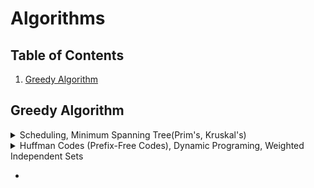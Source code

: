 # Algorithms

## Table of Contents
1. [Greedy Algorithm](#Greedy-Algorithm)


## Greedy Algorithm
<details>
  <summary>Scheduling, Minimum Spanning Tree(Prim's, Kruskal's)</summary>

  **Motivation**
  - Internet routing: shortest path (negative cost -> Dijkstra's algorithm doesn't work)
  - Sequence alignement: how similar two sequence are = minimize total penalty = P<sub>alternate</sub> + P<sub>missing</sub>
  - Optimal caching
  - Compared to Divide & Conquer
    - easy to implement
    - better runing time
    - hard to prove correctness: via iterative induction, "exchange argument" (prove by contradiction, exchange optimal to our greedy)
   
  **Scheduling**
  - Definition: many jobs to schedule. Each job j has weight w<sub>j</sub>, length l<sub>j</sub>, completion time c<sub>j</sub> = sum of job lengths up to and scheduling j.
  - Objective Funciton = Goal
    - minimize the weighted sum of completion times (w<sub>j</sub>*c<sub>j</sub>)
  - Greedy
    - Preferred: smaller length + larger weight
    - If w<sub>i</sub> > w<sub>j</sub>, and l<sub>i</sub> > l<sub>j</sub>, then choose larger ratio = w<sub>i</sub> / l<sub>i</sub>
  
  **Minimum Spanning Tree**
  - Definition: connect all vertices together with minimal cost (doesn't have to be a path)
  - Applications to clustering:
      - Max-spacing k-clustering
      - 
  - **Prim's**: min-heap => `O(E + V logV) = O(E logV)` to insert vertices to priority queue
    - randomly pick a V, expand one unconnected V by choosing the nearest/cheapest adjacent one
    - cut property: `For any cut (S, V-S) of the graph, if there exists an edge e = (u, v) such that u is in set S and v is in set V-S, then e is a safe edge for the MST.`
    - Pseudocode 
      ```
      Input: Graph G with vertices V and edges E, starting vertex s
      
      MSTSet = {s} // Start with the starting vertex in the MST set
      key[] = {INFINITY, INFINITY, ..., INFINITY} // Initialize key values to INFINITY
      parent[] = {-1, -1, ..., -1} // Array to store the parent of each vertex in the MST
      
      key[s] = 0 // Set key value of starting vertex to 0
      
      pq = priority_queue // to store vertices not yet included in MST, sorted by key values.
      while(pq):
          u = pq.pop() // with the minimum key value from the priority queue.
          MSTSet.add(u)
          foreach(v: adj[u]): //for all adjacent vertices of u, that are not in MSTSet, we update the min_distance, and add it to pq (to check its vertices later)
              if v is not in MSTSet and weight[u][v] < key[v]:
                  update key[v] = weight[u][v]
                  parent[v] = u
                  pq.add({weight[u][v], v})
  
      Output the MST using parent[] which stores the MST edges.
      ```
  - **Kruskal's**: 
      - Find-Union `O(E logV)`
      - Pseudocode
        ```
        KruskalMST(graph):
            MST = {}
            pq = priority_queue
            foreach(edge e: E): pq.push(e)
        
            for each edge (u, v) pq:
                if Find(u) ≠ Find(v): // If u and v are in different sets (no cycle is formed)
                    MST.add(edge (u, v))
                    Union(u, v) // Combine sets of u and v
          
            return MST
        ```
        
  **Find Union**
  - Kruskal's algorithm union until we have 1 clustering
  - Max-Spacing k-clusterings
    - Separated pairs are those who are assigned to different clusterings
    - Goal: minimize the spacing between nearest separated paris
    - Solution: apply union-find until we have k clusterings
  - Different implementations
    - Lazy union: directly update parent
    - Union by rank to avoid deep tree
      - rank = height of the tree
        - rank(node) = max(rank(children of node)) + 1
      - higher rank will be parent (no need to update rank)
      - increment parent's rank if two tree has the same height
      ```python
      def union(self, p, q):
          rootP = self.find(p)
          rootQ = self.find(q)
  
          if rootP != rootQ:
              if self.rank[rootP] > self.rank[rootQ]:
                  self.parent[rootQ] = rootP
              elif self.rank[rootP] < self.rank[rootQ]:
                  self.parent[rootP] = rootQ
              else:
                  self.parent[rootQ] = rootP
                  self.rank[rootP] += 1
      ```
    - Path compression
      - update parent to root parent after calling `find(node)`
      ```python
      def find(self, p):
          if self.parent[p] != p:
              self.parent[p] = self.find(self.parent[p])  # Path compression
          return self.parent[p]
      ```
      - rank of parent will change after many path compressions but we don't update it
  - Time complexity
    - Find = O(n) for lazy union | O(log n) for rank union
    - Union = O(Find + 1) for both
    - Total = O(n log n)
  - More advanced topics: Hopcroft-Ullman analysis, Ackermann function, Tarjan's analysis, 
</details>

<details>
  <summary>Huffman Codes (Prefix-Free Codes), Dynamic Programing, Weighted Independent Sets</summary>

  **Huffman Code**
  - Prefix-free codes: no codeword is a prefix of any other codeword
    - Optimal for Variable-Length Coding: Prefix-free codes are often used in Huffman coding, which is an optimal variable-length coding scheme.
    - Ex. {0, 10, 110, 111} for A, B, C, D and if p(A) = .6, p(B) = .25, p(C) = .1, p(D) = .005. Then avg bits = .6 * 1 + .25 * 2 + .1 * 3 + .005 * 3 = 1.415
    - **Codes as Tree**
      - no label in internal nodes. Only at leaf nodes => no char is an ancestor of the other => prefix-free
      - \# bits of encoding = height of the tree = `ceiling(log<sub>2</sub>(# characters))` for balanced tree
    - Application: Variable-length encoding (ex. MP3 encoding)
  - Goal = minimize avg bits given sets of character frequencies (not alwasy balanced tree). `p_i` = probability of i's character and `d_i` = depth of i's character in the tree
    $$L(T) = \sum_{i=0}^n p_i d_i $$ 
  - **Greedy**
    - merge two nodes with lowest frequency to form a new node whose frequency = sum of two children's frequency. 
    ```python
    def buildTree(leafs):
        heapify(leafs) # lowest frequency first
        while(leafs.hasTwo):
            first = leafs.pop()
            second = leafs.pop()
            new_node = merge(first, second) // make two the children of new_node.
            new_node.freq = first.freq + second.freq
            leafs.push(new_node)
    ```

  **Dynamic Programming**
  - Weighed Independent Sets (WIS): House Robber DP
    - IS = no adjacent vertices in the set
    - goal = maximize the weights
    ```python
    def weighted_independent_set(vertices, weights):
        n = len(vertices)
        dp = [0] * (n + 1)
        dp[1] = weights[0]
        
        for i in range(2, n + 1):
            dp[i] = max(dp[i-1], dp[i-2] + weights[i-1])

        // construct independent set backtracking the dp's value
        return dp[n]
    ```
</details>

- 
